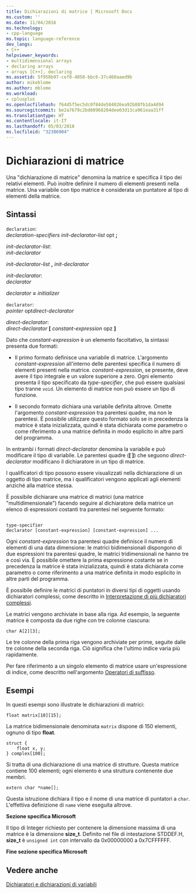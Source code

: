 ```yaml
---
title: Dichiarazioni di matrice | Microsoft Docs
ms.custom: ''
ms.date: 11/04/2016
ms.technology:
- cpp-language
ms.topic: language-reference
dev_langs:
- C++
helpviewer_keywords:
- multidimensional arrays
- declaring arrays
- arrays [C++], declaring
ms.assetid: 5f958b97-cef0-4058-bbc6-37c460aaed9b
author: mikeblome
ms.author: mblome
ms.workload:
- cplusplus
ms.openlocfilehash: f64d5f5ec5dc0f84de504026ea92b88fb1da4d94
ms.sourcegitcommit: be2a7679c2bd80968204dee03d13ca961eaa31ff
ms.translationtype: HT
ms.contentlocale: it-IT
ms.lasthandoff: 05/03/2018
ms.locfileid: "32386904"
---
```

# <a name="array-declarations"></a>Dichiarazioni di matrice
Una "dichiarazione di matrice" denomina la matrice e specifica il tipo dei relativi elementi. Può inoltre definire il numero di elementi presenti nella matrice. Una variabile con tipo matrice è considerata un puntatore al tipo di elementi della matrice.  
  
## <a name="syntax"></a>Sintassi  
 `declaration`:  
 *declaration-specifiers init-declarator-list* opt **;**  
  
 *init-declarator-list*:  
 *init-declarator*  
  
 *init-declarator-list* **,**  *init-declarator*  
  
 *init-declarator*:  
 *declarator*  
  
 *declarator*  **=**  *initializer*  
  
 `declarator`:  
 *pointer* opt*direct-declarator*  
  
 *direct-declarator*:  
 *direct-declarator*  **[**  *constant-expression* opz **]**  
  
 Dato che *constant-expression* è un elemento facoltativo, la sintassi presenta due formati:  
  
-   Il primo formato definisce una variabile di matrice. L'argomento *constant-expression* all'interno delle parentesi specifica il numero di elementi presenti nella matrice. *constant-expression*, se presente, deve avere il tipo integrale e un valore superiore a zero. Ogni elemento presenta il tipo specificato da *type-specifier*, che può essere qualsiasi tipo tranne `void`. Un elemento di matrice non può essere un tipo di funzione.  
  
-   Il secondo formato dichiara una variabile definita altrove. Omette l'argomento *constant-expression* tra parentesi quadre, ma non le parentesi. È possibile utilizzare questo formato solo se in precedenza la matrice è stata inizializzata, quindi è stata dichiarata come parametro o come riferimento a una matrice definita in modo esplicito in altre parti del programma.  
  
 In entrambi i formati *direct-declarator* denomina la variabile e può modificare il tipo di variabile. Le parentesi quadre (**[ ]**) che seguono *direct-declarator* modificano il dichiaratore in un tipo di matrice.  
  
 I qualificatori di tipo possono essere visualizzati nella dichiarazione di un oggetto di tipo matrice, ma i qualificatori vengono applicati agli elementi anziché alla matrice stessa.  
  
 È possibile dichiarare una matrice di matrici (una matrice "multidimensionale") facendo seguire al dichiaratore della matrice un elenco di espressioni costanti tra parentesi nel seguente formato:  
  
```  
  
type-specifier  
declarator [constant-expression] [constant-expression] ...  
```  
  
 Ogni *constant-expression* tra parentesi quadre definisce il numero di elementi di una data dimensione: le matrici bidimensionali dispongono di due espressioni tra parentesi quadre, le matrici tridimensionali ne hanno tre e così via. È possibile omettere la prima espressione costante se in precedenza la matrice è stata inizializzata, quindi è stata dichiarata come parametro o come riferimento a una matrice definita in modo esplicito in altre parti del programma.  
  
 È possibile definire le matrici di puntatori in diversi tipi di oggetti usando dichiaratori complessi, come descritto in [Interpretazione di più dichiaratori complessi](../c-language/interpreting-more-complex-declarators.md).  
  
 Le matrici vengono archiviate in base alla riga. Ad esempio, la seguente matrice è composta da due righe con tre colonne ciascuna:  
  
```  
char A[2][3];  
```  
  
 Le tre colonne della prima riga vengono archiviate per prime, seguite dalle tre colonne della seconda riga. Ciò significa che l'ultimo indice varia più rapidamente.  
  
 Per fare riferimento a un singolo elemento di matrice usare un'espressione di indice, come descritto nell'argomento [Operatori di suffisso](../c-language/postfix-operators.md).  
  
## <a name="examples"></a>Esempi  
 In questi esempi sono illustrate le dichiarazioni di matrici:  
  
```  
float matrix[10][15];  
```  
  
 La matrice bidimensionale denominata `matrix` dispone di 150 elementi, ognuno di tipo **float**.  
  
```  
struct {  
    float x, y;  
} complex[100];  
```  
  
 Si tratta di una dichiarazione di una matrice di strutture. Questa matrice contiene 100 elementi; ogni elemento è una struttura contenente due membri.  
  
```  
extern char *name[];  
```  
  
 Questa istruzione dichiara il tipo e il nome di una matrice di puntatori a `char`. L'effettiva definizione di `name` viene eseguita altrove.  
  
 **Sezione specifica Microsoft**  
  
 Il tipo di Integer richiesto per contenere la dimensione massima di una matrice è la dimensione **size_t**. Definito nel file di intestazione STDDEF.H, **size_t** è `unsigned int` con intervallo da 0x00000000 a 0x7CFFFFFF.  
  
 **Fine sezione specifica Microsoft**  
  
## <a name="see-also"></a>Vedere anche  
 [Dichiaratori e dichiarazioni di variabili](../c-language/declarators-and-variable-declarations.md)